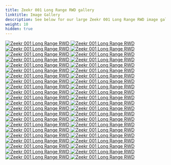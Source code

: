 ```yaml
---
title: Zeekr 001 Long Range RWD gallery
linktitle: Image Gallery
description: See below for our large Zeekr 001 Long Range RWD image gallery. Click pictures for high-resolution versions.
weight: 10
hidden: true
---
```

<!-- markdownlint-disable MD033 -->
<object type="image/svg+xml" data="../modelnavigation.svg"></object>
<div class="pswp-gallery pswp-gallery--single-column" id="my-gallery">
<a href="https://media.evkx.net/multimedia/models/zeekr/001/001_long_range_rwd/camera_1.jpg"
data-pswp-src="https://media.evkx.net/multimedia/models/zeekr/001/001_long_range_rwd/camera_1.jpg"
data-pswp-width="3000"
data-pswp-height="2250" 
target="_blank">
<img src="https://media.evkx.net/multimedia/models/zeekr/001/001_long_range_rwd/camera_1_st.jpg" alt="Zeekr 001 Long Range RWD" />
</a>
<a href="https://media.evkx.net/multimedia/models/zeekr/001/001_long_range_rwd/camera_2.jpg"
data-pswp-src="https://media.evkx.net/multimedia/models/zeekr/001/001_long_range_rwd/camera_2.jpg"
data-pswp-width="3000"
data-pswp-height="2250" 
target="_blank">
<img src="https://media.evkx.net/multimedia/models/zeekr/001/001_long_range_rwd/camera_2_st.jpg" alt="Zeekr 001 Long Range RWD" />
</a>
<a href="https://media.evkx.net/multimedia/models/zeekr/001/001_long_range_rwd/camera_3.jpg"
data-pswp-src="https://media.evkx.net/multimedia/models/zeekr/001/001_long_range_rwd/camera_3.jpg"
data-pswp-width="3000"
data-pswp-height="2000" 
target="_blank">
<img src="https://media.evkx.net/multimedia/models/zeekr/001/001_long_range_rwd/camera_3_st.jpg" alt="Zeekr 001 Long Range RWD" />
</a>
<a href="https://media.evkx.net/multimedia/models/zeekr/001/001_long_range_rwd/charging_1.jpg"
data-pswp-src="https://media.evkx.net/multimedia/models/zeekr/001/001_long_range_rwd/charging_1.jpg"
data-pswp-width="3000"
data-pswp-height="2250" 
target="_blank">
<img src="https://media.evkx.net/multimedia/models/zeekr/001/001_long_range_rwd/charging_1_st.jpg" alt="Zeekr 001 Long Range RWD" />
</a>
<a href="https://media.evkx.net/multimedia/models/zeekr/001/001_long_range_rwd/doorhandles_1.jpg"
data-pswp-src="https://media.evkx.net/multimedia/models/zeekr/001/001_long_range_rwd/doorhandles_1.jpg"
data-pswp-width="3000"
data-pswp-height="2250" 
target="_blank">
<img src="https://media.evkx.net/multimedia/models/zeekr/001/001_long_range_rwd/doorhandles_1_st.jpg" alt="Zeekr 001 Long Range RWD" />
</a>
<a href="https://media.evkx.net/multimedia/models/zeekr/001/001_long_range_rwd/exterior_1.jpg"
data-pswp-src="https://media.evkx.net/multimedia/models/zeekr/001/001_long_range_rwd/exterior_1.jpg"
data-pswp-width="3000"
data-pswp-height="2000" 
target="_blank">
<img src="https://media.evkx.net/multimedia/models/zeekr/001/001_long_range_rwd/exterior_1_st.jpg" alt="Zeekr 001 Long Range RWD" />
</a>
<a href="https://media.evkx.net/multimedia/models/zeekr/001/001_long_range_rwd/exterior_2.jpg"
data-pswp-src="https://media.evkx.net/multimedia/models/zeekr/001/001_long_range_rwd/exterior_2.jpg"
data-pswp-width="3000"
data-pswp-height="2000" 
target="_blank">
<img src="https://media.evkx.net/multimedia/models/zeekr/001/001_long_range_rwd/exterior_2_st.jpg" alt="Zeekr 001 Long Range RWD" />
</a>
<a href="https://media.evkx.net/multimedia/models/zeekr/001/001_long_range_rwd/exterior_3.jpeg"
data-pswp-src="https://media.evkx.net/multimedia/models/zeekr/001/001_long_range_rwd/exterior_3.jpeg"
data-pswp-width="3000"
data-pswp-height="2059" 
target="_blank">
<img src="https://media.evkx.net/multimedia/models/zeekr/001/001_long_range_rwd/exterior_3_st.jpeg" alt="Zeekr 001 Long Range RWD" />
</a>
<a href="https://media.evkx.net/multimedia/models/zeekr/001/001_long_range_rwd/exterior_4.jpeg"
data-pswp-src="https://media.evkx.net/multimedia/models/zeekr/001/001_long_range_rwd/exterior_4.jpeg"
data-pswp-width="3000"
data-pswp-height="2059" 
target="_blank">
<img src="https://media.evkx.net/multimedia/models/zeekr/001/001_long_range_rwd/exterior_4_st.jpeg" alt="Zeekr 001 Long Range RWD" />
</a>
<a href="https://media.evkx.net/multimedia/models/zeekr/001/001_long_range_rwd/exterior_5.jpg"
data-pswp-src="https://media.evkx.net/multimedia/models/zeekr/001/001_long_range_rwd/exterior_5.jpg"
data-pswp-width="3000"
data-pswp-height="2001" 
target="_blank">
<img src="https://media.evkx.net/multimedia/models/zeekr/001/001_long_range_rwd/exterior_5_st.jpg" alt="Zeekr 001 Long Range RWD" />
</a>
<a href="https://media.evkx.net/multimedia/models/zeekr/001/001_long_range_rwd/exterior_6.jpg"
data-pswp-src="https://media.evkx.net/multimedia/models/zeekr/001/001_long_range_rwd/exterior_6.jpg"
data-pswp-width="3000"
data-pswp-height="2001" 
target="_blank">
<img src="https://media.evkx.net/multimedia/models/zeekr/001/001_long_range_rwd/exterior_6_st.jpg" alt="Zeekr 001 Long Range RWD" />
</a>
<a href="https://media.evkx.net/multimedia/models/zeekr/001/001_long_range_rwd/exterior_7.jpg"
data-pswp-src="https://media.evkx.net/multimedia/models/zeekr/001/001_long_range_rwd/exterior_7.jpg"
data-pswp-width="3000"
data-pswp-height="2000" 
target="_blank">
<img src="https://media.evkx.net/multimedia/models/zeekr/001/001_long_range_rwd/exterior_7_st.jpg" alt="Zeekr 001 Long Range RWD" />
</a>
<a href="https://media.evkx.net/multimedia/models/zeekr/001/001_long_range_rwd/exterior_8.jpg"
data-pswp-src="https://media.evkx.net/multimedia/models/zeekr/001/001_long_range_rwd/exterior_8.jpg"
data-pswp-width="3000"
data-pswp-height="2001" 
target="_blank">
<img src="https://media.evkx.net/multimedia/models/zeekr/001/001_long_range_rwd/exterior_8_st.jpg" alt="Zeekr 001 Long Range RWD" />
</a>
<a href="https://media.evkx.net/multimedia/models/zeekr/001/001_long_range_rwd/exterior_9.jpg"
data-pswp-src="https://media.evkx.net/multimedia/models/zeekr/001/001_long_range_rwd/exterior_9.jpg"
data-pswp-width="3000"
data-pswp-height="2000" 
target="_blank">
<img src="https://media.evkx.net/multimedia/models/zeekr/001/001_long_range_rwd/exterior_9_st.jpg" alt="Zeekr 001 Long Range RWD" />
</a>
<a href="https://media.evkx.net/multimedia/models/zeekr/001/001_long_range_rwd/frunk_1.jpg"
data-pswp-src="https://media.evkx.net/multimedia/models/zeekr/001/001_long_range_rwd/frunk_1.jpg"
data-pswp-width="3000"
data-pswp-height="2250" 
target="_blank">
<img src="https://media.evkx.net/multimedia/models/zeekr/001/001_long_range_rwd/frunk_1_st.jpg" alt="Zeekr 001 Long Range RWD" />
</a>
<a href="https://media.evkx.net/multimedia/models/zeekr/001/001_long_range_rwd/frunk_2.jpg"
data-pswp-src="https://media.evkx.net/multimedia/models/zeekr/001/001_long_range_rwd/frunk_2.jpg"
data-pswp-width="3000"
data-pswp-height="2250" 
target="_blank">
<img src="https://media.evkx.net/multimedia/models/zeekr/001/001_long_range_rwd/frunk_2_st.jpg" alt="Zeekr 001 Long Range RWD" />
</a>
<a href="https://media.evkx.net/multimedia/models/zeekr/001/001_long_range_rwd/headlights_1.jpg"
data-pswp-src="https://media.evkx.net/multimedia/models/zeekr/001/001_long_range_rwd/headlights_1.jpg"
data-pswp-width="3000"
data-pswp-height="2250" 
target="_blank">
<img src="https://media.evkx.net/multimedia/models/zeekr/001/001_long_range_rwd/headlights_1_st.jpg" alt="Zeekr 001 Long Range RWD" />
</a>
<a href="https://media.evkx.net/multimedia/models/zeekr/001/001_long_range_rwd/headlights_2.jpg"
data-pswp-src="https://media.evkx.net/multimedia/models/zeekr/001/001_long_range_rwd/headlights_2.jpg"
data-pswp-width="3000"
data-pswp-height="1687" 
target="_blank">
<img src="https://media.evkx.net/multimedia/models/zeekr/001/001_long_range_rwd/headlights_2_st.jpg" alt="Zeekr 001 Long Range RWD" />
</a>
<a href="https://media.evkx.net/multimedia/models/zeekr/001/001_long_range_rwd/headlights_3.jpg.jpeg"
data-pswp-src="https://media.evkx.net/multimedia/models/zeekr/001/001_long_range_rwd/headlights_3.jpg.jpeg"
data-pswp-width="3000"
data-pswp-height="2059" 
target="_blank">
<img src="https://media.evkx.net/multimedia/models/zeekr/001/001_long_range_rwd/headlights_3.jpg_st.jpeg" alt="Zeekr 001 Long Range RWD" />
</a>
<a href="https://media.evkx.net/multimedia/models/zeekr/001/001_long_range_rwd/headlights_4.jpeg"
data-pswp-src="https://media.evkx.net/multimedia/models/zeekr/001/001_long_range_rwd/headlights_4.jpeg"
data-pswp-width="3000"
data-pswp-height="2059" 
target="_blank">
<img src="https://media.evkx.net/multimedia/models/zeekr/001/001_long_range_rwd/headlights_4_st.jpeg" alt="Zeekr 001 Long Range RWD" />
</a>
<a href="https://media.evkx.net/multimedia/models/zeekr/001/001_long_range_rwd/headlights_5.jpeg"
data-pswp-src="https://media.evkx.net/multimedia/models/zeekr/001/001_long_range_rwd/headlights_5.jpeg"
data-pswp-width="3000"
data-pswp-height="2059" 
target="_blank">
<img src="https://media.evkx.net/multimedia/models/zeekr/001/001_long_range_rwd/headlights_5_st.jpeg" alt="Zeekr 001 Long Range RWD" />
</a>
<a href="https://media.evkx.net/multimedia/models/zeekr/001/001_long_range_rwd/headlights_6.jpeg"
data-pswp-src="https://media.evkx.net/multimedia/models/zeekr/001/001_long_range_rwd/headlights_6.jpeg"
data-pswp-width="3000"
data-pswp-height="2059" 
target="_blank">
<img src="https://media.evkx.net/multimedia/models/zeekr/001/001_long_range_rwd/headlights_6_st.jpeg" alt="Zeekr 001 Long Range RWD" />
</a>
<a href="https://media.evkx.net/multimedia/models/zeekr/001/001_long_range_rwd/interior_1.jpg"
data-pswp-src="https://media.evkx.net/multimedia/models/zeekr/001/001_long_range_rwd/interior_1.jpg"
data-pswp-width="3000"
data-pswp-height="2250" 
target="_blank">
<img src="https://media.evkx.net/multimedia/models/zeekr/001/001_long_range_rwd/interior_1_st.jpg" alt="Zeekr 001 Long Range RWD" />
</a>
<a href="https://media.evkx.net/multimedia/models/zeekr/001/001_long_range_rwd/interior_2.jpg"
data-pswp-src="https://media.evkx.net/multimedia/models/zeekr/001/001_long_range_rwd/interior_2.jpg"
data-pswp-width="3000"
data-pswp-height="2250" 
target="_blank">
<img src="https://media.evkx.net/multimedia/models/zeekr/001/001_long_range_rwd/interior_2_st.jpg" alt="Zeekr 001 Long Range RWD" />
</a>
<a href="https://media.evkx.net/multimedia/models/zeekr/001/001_long_range_rwd/interior_3.jpg"
data-pswp-src="https://media.evkx.net/multimedia/models/zeekr/001/001_long_range_rwd/interior_3.jpg"
data-pswp-width="3000"
data-pswp-height="2250" 
target="_blank">
<img src="https://media.evkx.net/multimedia/models/zeekr/001/001_long_range_rwd/interior_3_st.jpg" alt="Zeekr 001 Long Range RWD" />
</a>
<a href="https://media.evkx.net/multimedia/models/zeekr/001/001_long_range_rwd/interior_4.jpg"
data-pswp-src="https://media.evkx.net/multimedia/models/zeekr/001/001_long_range_rwd/interior_4.jpg"
data-pswp-width="3000"
data-pswp-height="2250" 
target="_blank">
<img src="https://media.evkx.net/multimedia/models/zeekr/001/001_long_range_rwd/interior_4_st.jpg" alt="Zeekr 001 Long Range RWD" />
</a>
<a href="https://media.evkx.net/multimedia/models/zeekr/001/001_long_range_rwd/interior_5.jpg"
data-pswp-src="https://media.evkx.net/multimedia/models/zeekr/001/001_long_range_rwd/interior_5.jpg"
data-pswp-width="3000"
data-pswp-height="2250" 
target="_blank">
<img src="https://media.evkx.net/multimedia/models/zeekr/001/001_long_range_rwd/interior_5_st.jpg" alt="Zeekr 001 Long Range RWD" />
</a>
<a href="https://media.evkx.net/multimedia/models/zeekr/001/001_long_range_rwd/interior_6.jpg"
data-pswp-src="https://media.evkx.net/multimedia/models/zeekr/001/001_long_range_rwd/interior_6.jpg"
data-pswp-width="3000"
data-pswp-height="2250" 
target="_blank">
<img src="https://media.evkx.net/multimedia/models/zeekr/001/001_long_range_rwd/interior_6_st.jpg" alt="Zeekr 001 Long Range RWD" />
</a>
<a href="https://media.evkx.net/multimedia/models/zeekr/001/001_long_range_rwd/interior_7.jpg"
data-pswp-src="https://media.evkx.net/multimedia/models/zeekr/001/001_long_range_rwd/interior_7.jpg"
data-pswp-width="3000"
data-pswp-height="2250" 
target="_blank">
<img src="https://media.evkx.net/multimedia/models/zeekr/001/001_long_range_rwd/interior_7_st.jpg" alt="Zeekr 001 Long Range RWD" />
</a>
<a href="https://media.evkx.net/multimedia/models/zeekr/001/001_long_range_rwd/interior_8.jpg"
data-pswp-src="https://media.evkx.net/multimedia/models/zeekr/001/001_long_range_rwd/interior_8.jpg"
data-pswp-width="3000"
data-pswp-height="2000" 
target="_blank">
<img src="https://media.evkx.net/multimedia/models/zeekr/001/001_long_range_rwd/interior_8_st.jpg" alt="Zeekr 001 Long Range RWD" />
</a>
<a href="https://media.evkx.net/multimedia/models/zeekr/001/001_long_range_rwd/logo_1.jpg"
data-pswp-src="https://media.evkx.net/multimedia/models/zeekr/001/001_long_range_rwd/logo_1.jpg"
data-pswp-width="3000"
data-pswp-height="2250" 
target="_blank">
<img src="https://media.evkx.net/multimedia/models/zeekr/001/001_long_range_rwd/logo_1_st.jpg" alt="Zeekr 001 Long Range RWD" />
</a>
<a href="https://media.evkx.net/multimedia/models/zeekr/001/001_long_range_rwd/main_1.jpg"
data-pswp-src="https://media.evkx.net/multimedia/models/zeekr/001/001_long_range_rwd/main_1.jpg"
data-pswp-width="3000"
data-pswp-height="2000" 
target="_blank">
<img src="https://media.evkx.net/multimedia/models/zeekr/001/001_long_range_rwd/main_1_st.jpg" alt="Zeekr 001 Long Range RWD" />
</a>
<a href="https://media.evkx.net/multimedia/models/zeekr/001/001_long_range_rwd/rearlights_1.jpg"
data-pswp-src="https://media.evkx.net/multimedia/models/zeekr/001/001_long_range_rwd/rearlights_1.jpg"
data-pswp-width="3000"
data-pswp-height="2001" 
target="_blank">
<img src="https://media.evkx.net/multimedia/models/zeekr/001/001_long_range_rwd/rearlights_1_st.jpg" alt="Zeekr 001 Long Range RWD" />
</a>
<a href="https://media.evkx.net/multimedia/models/zeekr/001/001_long_range_rwd/rearlights_2.jpg"
data-pswp-src="https://media.evkx.net/multimedia/models/zeekr/001/001_long_range_rwd/rearlights_2.jpg"
data-pswp-width="3000"
data-pswp-height="2250" 
target="_blank">
<img src="https://media.evkx.net/multimedia/models/zeekr/001/001_long_range_rwd/rearlights_2_st.jpg" alt="Zeekr 001 Long Range RWD" />
</a>
<a href="https://media.evkx.net/multimedia/models/zeekr/001/001_long_range_rwd/rearlights_3.jpg"
data-pswp-src="https://media.evkx.net/multimedia/models/zeekr/001/001_long_range_rwd/rearlights_3.jpg"
data-pswp-width="3000"
data-pswp-height="2250" 
target="_blank">
<img src="https://media.evkx.net/multimedia/models/zeekr/001/001_long_range_rwd/rearlights_3_st.jpg" alt="Zeekr 001 Long Range RWD" />
</a>
<a href="https://media.evkx.net/multimedia/models/zeekr/001/001_long_range_rwd/rearlights_4.jpeg"
data-pswp-src="https://media.evkx.net/multimedia/models/zeekr/001/001_long_range_rwd/rearlights_4.jpeg"
data-pswp-width="3000"
data-pswp-height="2059" 
target="_blank">
<img src="https://media.evkx.net/multimedia/models/zeekr/001/001_long_range_rwd/rearlights_4_st.jpeg" alt="Zeekr 001 Long Range RWD" />
</a>
<a href="https://media.evkx.net/multimedia/models/zeekr/001/001_long_range_rwd/rearlights_5.jpeg"
data-pswp-src="https://media.evkx.net/multimedia/models/zeekr/001/001_long_range_rwd/rearlights_5.jpeg"
data-pswp-width="3000"
data-pswp-height="2059" 
target="_blank">
<img src="https://media.evkx.net/multimedia/models/zeekr/001/001_long_range_rwd/rearlights_5_st.jpeg" alt="Zeekr 001 Long Range RWD" />
</a>
<a href="https://media.evkx.net/multimedia/models/zeekr/001/001_long_range_rwd/screens_1.jpg"
data-pswp-src="https://media.evkx.net/multimedia/models/zeekr/001/001_long_range_rwd/screens_1.jpg"
data-pswp-width="3000"
data-pswp-height="2000" 
target="_blank">
<img src="https://media.evkx.net/multimedia/models/zeekr/001/001_long_range_rwd/screens_1_st.jpg" alt="Zeekr 001 Long Range RWD" />
</a>
<a href="https://media.evkx.net/multimedia/models/zeekr/001/001_long_range_rwd/screens_2.jpg"
data-pswp-src="https://media.evkx.net/multimedia/models/zeekr/001/001_long_range_rwd/screens_2.jpg"
data-pswp-width="2500"
data-pswp-height="1667" 
target="_blank">
<img src="https://media.evkx.net/multimedia/models/zeekr/001/001_long_range_rwd/screens_2_st.jpg" alt="Zeekr 001 Long Range RWD" />
</a>
<a href="https://media.evkx.net/multimedia/models/zeekr/001/001_long_range_rwd/soundsystem_1.jpg"
data-pswp-src="https://media.evkx.net/multimedia/models/zeekr/001/001_long_range_rwd/soundsystem_1.jpg"
data-pswp-width="3000"
data-pswp-height="2250" 
target="_blank">
<img src="https://media.evkx.net/multimedia/models/zeekr/001/001_long_range_rwd/soundsystem_1_st.jpg" alt="Zeekr 001 Long Range RWD" />
</a>
<a href="https://media.evkx.net/multimedia/models/zeekr/001/001_long_range_rwd/soundsystem_2.jpg"
data-pswp-src="https://media.evkx.net/multimedia/models/zeekr/001/001_long_range_rwd/soundsystem_2.jpg"
data-pswp-width="3000"
data-pswp-height="2000" 
target="_blank">
<img src="https://media.evkx.net/multimedia/models/zeekr/001/001_long_range_rwd/soundsystem_2_st.jpg" alt="Zeekr 001 Long Range RWD" />
</a>
<a href="https://media.evkx.net/multimedia/models/zeekr/001/001_long_range_rwd/trunk_1.jpg"
data-pswp-src="https://media.evkx.net/multimedia/models/zeekr/001/001_long_range_rwd/trunk_1.jpg"
data-pswp-width="3000"
data-pswp-height="2001" 
target="_blank">
<img src="https://media.evkx.net/multimedia/models/zeekr/001/001_long_range_rwd/trunk_1_st.jpg" alt="Zeekr 001 Long Range RWD" />
</a>
<a href="https://media.evkx.net/multimedia/models/zeekr/001/001_long_range_rwd/wheels_1.jpg"
data-pswp-src="https://media.evkx.net/multimedia/models/zeekr/001/001_long_range_rwd/wheels_1.jpg"
data-pswp-width="3000"
data-pswp-height="2250" 
target="_blank">
<img src="https://media.evkx.net/multimedia/models/zeekr/001/001_long_range_rwd/wheels_1_st.jpg" alt="Zeekr 001 Long Range RWD" />
</a>
<a href="https://media.evkx.net/multimedia/models/zeekr/001/001_long_range_rwd/wheels_2.jpeg"
data-pswp-src="https://media.evkx.net/multimedia/models/zeekr/001/001_long_range_rwd/wheels_2.jpeg"
data-pswp-width="3000"
data-pswp-height="2059" 
target="_blank">
<img src="https://media.evkx.net/multimedia/models/zeekr/001/001_long_range_rwd/wheels_2_st.jpeg" alt="Zeekr 001 Long Range RWD" />
</a>
</div>
<script type="module">
  import PhotoSwipeLightbox from '/js/photoswipe-lightbox.esm.js';
    const lightbox = new PhotoSwipeLightbox({
       gallery: '#my-gallery',
        children: 'a',
        pswpModule: () => import('/js/photoswipe.esm.js')
    });
lightbox.init();
</script>
